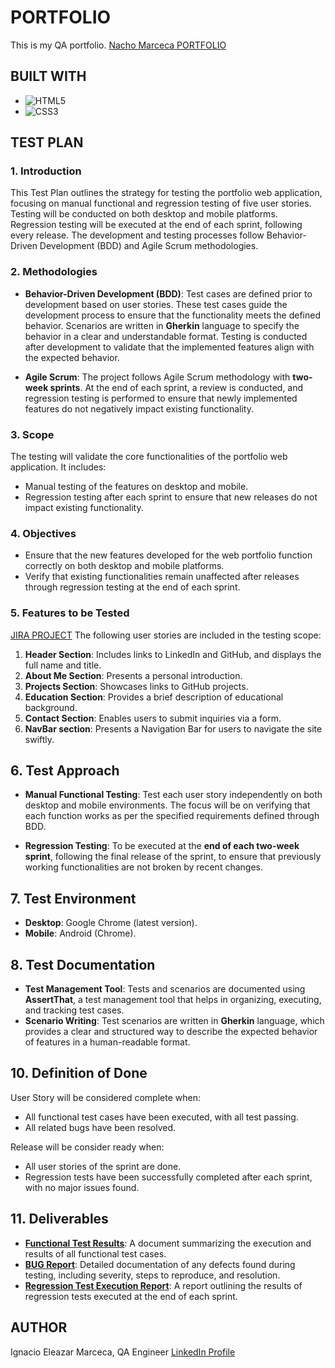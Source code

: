 # PORTFOLIO
This is my QA portfolio.
[Nacho Marceca PORTFOLIO](https://github.com/NachoMarcecaQA/portfolioqa/)

## BUILT WITH
* ![HTML5](https://img.shields.io/badge/html5-%23E34F26.svg?style=for-the-badge&logo=html5&logoColor=white)
* ![CSS3](https://img.shields.io/badge/css3-%231572B6.svg?style=for-the-badge&logo=css3&logoColor=white)

## TEST PLAN

### 1. Introduction
This Test Plan outlines the strategy for testing the portfolio web application, focusing on manual functional and regression testing of five user stories. Testing will be conducted on both desktop and mobile platforms. Regression testing will be executed at the end of each sprint, following every release. The development and testing processes follow Behavior-Driven Development (BDD) and Agile Scrum methodologies.

### 2. Methodologies
- **Behavior-Driven Development (BDD)**: Test cases are defined prior to development based on user stories. These test cases guide the development process to ensure that the functionality meets the defined behavior. Scenarios are written in **Gherkin** language to specify the behavior in a clear and understandable format. Testing is conducted after development to validate that the implemented features align with the expected behavior.

- **Agile Scrum**: The project follows Agile Scrum methodology with **two-week sprints**. At the end of each sprint, a review is conducted, and regression testing is performed to ensure that newly implemented features do not negatively impact existing functionality.

### 3. Scope
The testing will validate the core functionalities of the portfolio web application. It includes:
- Manual testing of the features on desktop and mobile.
- Regression testing after each sprint to ensure that new releases do not impact existing functionality.

### 4. Objectives
- Ensure that the new features developed for the web portfolio function correctly on both desktop and mobile platforms.
- Verify that existing functionalities remain unaffected after releases through regression testing at the end of each sprint.

### 5. Features to be Tested
[JIRA PROJECT](https://nachomarceca.atlassian.net/jira/software/projects/PQA/boards/2)
The following user stories are included in the testing scope:
1. **Header Section**: Includes links to LinkedIn and GitHub, and displays the full name and title.
2. **About Me Section**: Presents a personal introduction.
3. **Projects Section**: Showcases links to GitHub projects.
4. **Education Section**: Provides a brief description of educational background.
5. **Contact Section**: Enables users to submit inquiries via a form.
6. **NavBar section**: Presents a Navigation Bar for users to navigate the site swiftly.

## 6. Test Approach
- **Manual Functional Testing**: Test each user story independently on both desktop and mobile environments. The focus will be on verifying that each function works as per the specified requirements defined through BDD.

- **Regression Testing**: To be executed at the **end of each two-week sprint**, following the final release of the sprint, to ensure that previously working functionalities are not broken by recent changes.

## 7. Test Environment
- **Desktop**: Google Chrome (latest version).
- **Mobile**: Android (Chrome).

## 8. Test Documentation
- **Test Management Tool**: Tests and scenarios are documented using **AssertThat**, a test management tool that helps in organizing, executing, and tracking test cases.
- **Scenario Writing**: Test scenarios are written in **Gherkin** language, which provides a clear and structured way to describe the expected behavior of features in a human-readable format.


## 10. Definition of Done
User Story will be considered complete when:
- All functional test cases have been executed, with all test passing.
- All related bugs have been resolved.

Release will be consider ready when:
- All user stories of the sprint are done.
- Regression tests have been successfully completed after each sprint, with no major issues found.

## 11. Deliverables
- **[Functional Test Results]([testresultsreport.pdf](https://github.com/NachoMarcecaQA/portfolioqa/blob/main/testReports/test_result_report.pdf))**: A document summarizing the execution and results of all functional test cases.
- **[BUG Report]([errorreport.pdf](https://github.com/NachoMarcecaQA/portfolioqa/blob/main/testReports/error_report.pdf))**: Detailed documentation of any defects found during testing, including severity, steps to reproduce, and resolution.
- **[Regression Test Execution Report]([regressiontestreport.pdf](https://github.com/NachoMarcecaQA/portfolioqa/blob/main/testReports/regression_test_report.pdf))**: A report outlining the results of regression tests executed at the end of each sprint.

## AUTHOR
Ignacio Eleazar Marceca, QA Engineer
[LinkedIn Profile](https://www.linkedin.com/in/nachoem/)
